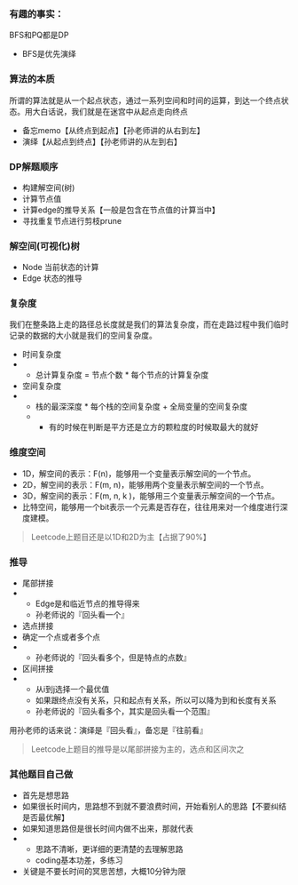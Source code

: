 ### 有趣的事实：

BFS和PQ都是DP

* BFS是优先演绎

### 算法的本质

所谓的算法就是从⼀个起点状态，通过⼀系列空间和时间的运算，到达⼀个终点状态。⽤⼤⽩话说，我们就是在迷宫中从起点⾛向终点

* 备忘memo【从终点到起点】【孙老师讲的从右到左】
* 演绎【从起点到终点】【孙老师讲的从左到右】

### DP解题顺序

* 构建解空间\(树\)
* 计算节点值
* 计算edge的推导关系【一般是包含在节点值的计算当中】
* 寻找重复节点进行剪枝prune

### 解空间\(可视化\)树

* Node 当前状态的计算
* Edge 状态的推导

### 复杂度

我们在整条路上⾛的路径总⻓度就是我们的算法复杂度，⽽在⾛路过程中我们临时记录的数据的⼤⼩就是我们的空间复杂度。

* 时间复杂度
* * 总计算复杂度 = 节点个数 \* 每个节点的计算复杂度
* 空间复杂度
* * 栈的最深深度 \* 每个栈的空间复杂度 + 全局变量的空间复杂度
  * * 有的时候在判断是平方还是立方的颗粒度的时候取最大的就好

### 维度空间

* 1D，解空间的表示：F\(n\)，能够⽤⼀个变量表示解空间的⼀个节点。
* 2D，解空间的表示：F\(m, n\)，能够⽤两个变量表示解空间的⼀个节点。
* 3D，解空间的表示：F\(m, n, k \)，能够⽤三个变量表示解空间的⼀个节点。
* 比特空间，能够⽤⼀个bit表示⼀个元素是否存在，往往⽤来对⼀个维度进⾏深度建模。

> Leetcode上题目还是以1D和2D为主【占据了90%】

### **推导**

* 尾部拼接
* * Edge是和临近节点的推导得来
  * 孙老师说的『回头看一个』
* 选点拼接
* 确定一个点或者多个点
* * 孙老师说的『回头看多个，但是特点的点数』
* 区间拼接
* * 从i到j选择一个最优值
  * 如果跟终点没有关系，只和起点有关系，所以可以降为到和长度有关系
  * 孙老师说的『回头看多个，其实是回头看一个范围』

用孙老师的话来说：演绎是『回头看』，备忘是『往前看』

> Leetcode上题目的推导是以尾部拼接为主的，选点和区间次之



### 其他题目自己做

* 首先是想思路
* 如果很长时间内，思路想不到就不要浪费时间，开始看别人的思路【不要纠结是否最优解】
* 如果知道思路但是很长时间内做不出来，那就代表
* * 思路不清晰，更详细的更清楚的去理解思路
  * coding基本功差，多练习
* 关键是不要长时间的冥思苦想，大概10分钟为限



